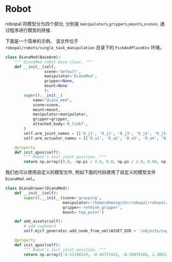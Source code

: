 
# Robot

robopal 将模型分为四个部分, 分别是 `manipulators`,`grippers`,`mounts`,`scenes`. 通过程序进行模型的拼接.

下面是一个简单的示例，
该文件位于 `robopal/robots/single_task_manipulation` 目录下的 `PickAndPlaceEnv` 环境。

```python
class DianaMed(BaseArm):
    """ DianaMed robot base class. """
    def __init__(self,
                 scene='default',
                 manipulator='DianaMed',
                 gripper=None,
                 mount=None
                 ):
        super().__init__(
            name="diana_med",
            scene=scene,
            mount=mount,
            manipulator=manipulator,
            gripper=gripper,
            attached_body='0_link7',
        )
        self.arm_joint_names = [['0_j1', '0_j2', '0_j3', '0_j4', '0_j5', '0_j6', '0_j7']]
        self.arm_actuator_names = [['0_a1', '0_a2', '0_a3', '0_a4', '0_a5', '0_a6', '0_a7']]

    @property
    def init_qpos(self):
        """ Robot's init joint position. """
        return np.array([0.0, -np.pi / 4.0, 0.0, np.pi / 2.0, 0.00, np.pi / 4.0, 0.0])
```

我们也可以使用自定义的模型文件, 例如下面的代码使用了自定义的模型文件 `DianaMed.xml`。
```python
class DianaDrawer(DianaMed):
    def __init__(self):
        super().__init__(scene='grasping',
                         manipulator='/home/mhming/zhr/robopal/robopal/assets/models/manipulators/DianaMed/DianaMed.xml',
                         gripper='rethink_gripper',
                         mount='top_point')

    def add_assets(self):
        # add cupboard
        self.mjcf_generator.add_node_from_xml(ASSET_DIR + '/objects/cupboard/cupboard.xml')

    @property
    def init_qpos(self):
        """ Robot's init joint position. """
        return np.array([-0.51198529, -0.44737435, -0.50879166, 2.3063219, 0.46514545, -0.48916244, -0.37233289])
```
